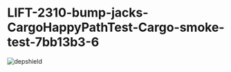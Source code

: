 # LIFT-2310-bump-jacks-CargoHappyPathTest-Cargo-smoke-test-7bb13b3-6

![depshield](https://dev1.dev.depshield.sonatype.org/badges/depshield-testing/LIFT-2310-bump-jacks-CargoHappyPathTest-Cargo-smoke-test-7bb13b3-6/depshield.svg)